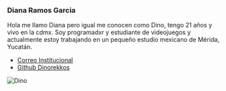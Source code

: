 ### Diana Ramos Garcia
Hola me llamo Diana pero igual me conocen como Dino, tengo 21 años y vivo en la cdmx. 
Soy programadxr y estudiante de videojuegos y actualmente estoy trabajando en un pequeño estudio mexicano de Mérida, Yucatán.

- [Correo Institucional](cdmx1814@amerike.edu.mx)
- [Github Dinorekkos](https://github.com/Dinorekkos)

![Dino](/img/dino.png)
